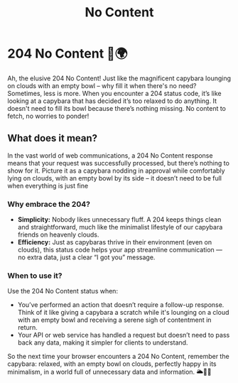 ﻿---
category: 2xx
code: 204
cover: https://firebasestorage.googleapis.com/v0/b/capy-http.appspot.com/o/Capy-204-750x600.avif?alt=media
thumbnail: https://firebasestorage.googleapis.com/v0/b/capy-http.appspot.com/o/Capy-204-250x200.avif?alt=media
coverAlt: No Content
description: No Content
tags:
- 2xx
title: No Content
---


# 204 No Content 🐹🌍

Ah, the elusive 204 No Content! Just like the magnificent capybara lounging on clouds with an empty bowl – why fill it when there's no need? Sometimes, less is more. When you encounter a 204 status code, it’s like looking at a capybara that has decided it’s too relaxed to do anything. It doesn't need to fill its bowl because there’s nothing missing. No content to fetch, no worries to ponder!

## What does it mean?
In the vast world of web communications, a 204 No Content response means that your request was successfully processed, but there’s nothing to show for it. Picture it as a capybara nodding in approval while comfortably lying on clouds, with an empty bowl by its side – it doesn’t need to be full when everything is just fine
### Why embrace the 204?
- **Simplicity:** Nobody likes unnecessary fluff. A 204 keeps things clean and straightforward, much like the minimalist lifestyle of our capybara friends on heavenly clouds.
- **Efficiency:** Just as capybaras thrive in their environment (even on clouds), this status code helps your app streamline communication — no extra data, just a clear “I got you” message.
### When to use it?
Use the 204 No Content status when:
- You’ve performed an action that doesn’t require a follow-up response. Think of it like giving a capybara a scratch while it's lounging on a cloud with an empty bowl and receiving a serene sigh of contentment in return.
- Your API or web service has handled a request but doesn’t need to pass back any data, making it simpler for clients to understand.

So the next time your browser encounters a 204 No Content, remember the capybara: relaxed, with an empty bowl on clouds, perfectly happy in its minimalism, in a world full of unnecessary data and information. 🌥️🦙✨
